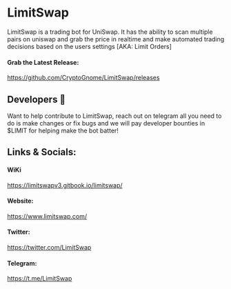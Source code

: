 
# LimitSwap
LimitSwap is a trading bot for UniSwap. It has the ability to scan multiple pairs on uniswap and grab the price in realtime and make automated trading decisions based on the users settings [AKA: Limit Orders]


#### Grab the Latest Release:
https://github.com/CryptoGnome/LimitSwap/releases







## Developers 🔧
Want to help contribute to LimitSwap, reach out on telegram all you need to do is make changes or fix bugs and we will pay developer bounties in $LIMIT for helping make the bot batter!

## Links & Socials:

#### WiKi
https://limitswapv3.gitbook.io/limitswap/

#### Website:
https://www.limitswap.com/

#### Twitter:
https://twitter.com/LimitSwap

#### Telegram:
https://t.me/LimitSwap
